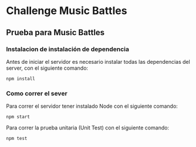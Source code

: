 # Challenge Music Battles


## Prueba para Music Battles

### Instalacion de instalación de dependencia 

Antes de iniciar el servidor es necesario instalar todas las dependencias del server, con el siguiente comando: 

	npm install 

### Como correr el sever

Para correr el servidor tener instalado Node con el siguiente comando:

	npm start

Para correr la prueba unitaria (Unit Test) con el siguiente comando: 

	npm test





